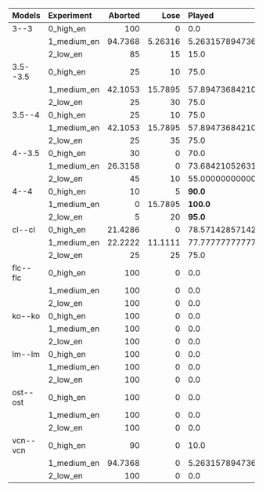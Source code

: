 | Models   | Experiment   |   Aborted |     Lose | Played            | Success               |
|:---------|:-------------|----------:|---------:|:------------------|:----------------------|
| 3--3     | 0_high_en    |  100      |  0       | 0.0               | 0.0                   |
|          | 1_medium_en  |   94.7368 |  5.26316 | 5.263157894736842 | 0.0                   |
|          | 2_low_en     |   85      | 15       | 15.0              | 0.0                   |
| 3.5--3.5 | 0_high_en    |   25      | 10       | 75.0              | 65.0                  |
|          | 1_medium_en  |   42.1053 | 15.7895  | 57.89473684210527 | 42.10526315789473     |
|          | 2_low_en     |   25      | 30       | 75.0              | 45.0                  |
| 3.5--4   | 0_high_en    |   25      | 10       | 75.0              | 65.0                  |
|          | 1_medium_en  |   42.1053 | 15.7895  | 57.89473684210527 | 42.10526315789473     |
|          | 2_low_en     |   25      | 35       | 75.0              | 40.0                  |
| 4--3.5   | 0_high_en    |   30      |  0       | 70.0              | 70.0                  |
|          | 1_medium_en  |   26.3158 |  0       | 73.68421052631578 | 73.68421052631578     |
|          | 2_low_en     |   45      | 10       | 55.00000000000001 | 45.0                  |
| 4--4     | 0_high_en    |   10      |  5       | **90.0**          | **85.0**              |
|          | 1_medium_en  |    0      | 15.7895  | **100.0**         | **84.21052631578947** |
|          | 2_low_en     |    5      | 20       | **95.0**          | **75.0**              |
| cl--cl   | 0_high_en    |   21.4286 |  0       | 78.57142857142857 | 78.57142857142857     |
|          | 1_medium_en  |   22.2222 | 11.1111  | 77.77777777777779 | 66.66666666666666     |
|          | 2_low_en     |   25      | 25       | 75.0              | 50.0                  |
| flc--flc | 0_high_en    |  100      |  0       | 0.0               | 0.0                   |
|          | 1_medium_en  |  100      |  0       | 0.0               | 0.0                   |
|          | 2_low_en     |  100      |  0       | 0.0               | 0.0                   |
| ko--ko   | 0_high_en    |  100      |  0       | 0.0               | 0.0                   |
|          | 1_medium_en  |  100      |  0       | 0.0               | 0.0                   |
|          | 2_low_en     |  100      |  0       | 0.0               | 0.0                   |
| lm--lm   | 0_high_en    |  100      |  0       | 0.0               | 0.0                   |
|          | 1_medium_en  |  100      |  0       | 0.0               | 0.0                   |
|          | 2_low_en     |  100      |  0       | 0.0               | 0.0                   |
| ost--ost | 0_high_en    |  100      |  0       | 0.0               | 0.0                   |
|          | 1_medium_en  |  100      |  0       | 0.0               | 0.0                   |
|          | 2_low_en     |  100      |  0       | 0.0               | 0.0                   |
| vcn--vcn | 0_high_en    |   90      |  0       | 10.0              | 10.0                  |
|          | 1_medium_en  |   94.7368 |  0       | 5.263157894736842 | 5.263157894736842     |
|          | 2_low_en     |  100      |  0       | 0.0               | 0.0                   |